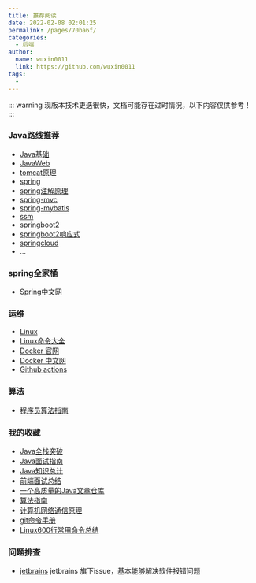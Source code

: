 ```yaml
---
title: 推荐阅读
date: 2022-02-08 02:01:25
permalink: /pages/70ba6f/
categories: 
  - 后端
author: 
  name: wuxin0011
  link: https://github.com/wuxin0011
tags: 
  - 
---
```


::: warning
现版本技术更迭很快，文档可能存在过时情况，以下内容仅供参考！
:::


### Java路线推荐

* [Java基础](https://www.bilibili.com/video/BV1YV411r7Rb)
* [JavaWeb ](https://www.bilibili.com/video/BV1r4411S7Eh)
* [tomcat原理 ](https://www.bilibili.com/video/BV1dJ411N7Um)
* [ spring ](https://www.bilibili.com/video/BV1d4411g7tv)
* [ spring注解原理 ](https://www.bilibili.com/video/BV1gW411W7wy)
* [ spring-mvc ](https://www.bilibili.com/video/BV1Ry4y1574R)
* [ spring-mybatis ](https://www.bilibili.com/video/BV1VP4y1c7j7)
* [ ssm ](https://www.bilibili.com/video/BV1L4411u7zJ)
* [springboot2](https://www.bilibili.com/video/BV19K4y1L7MT)
* [springboot2响应式](https://www.bilibili.com/video/BV19K4y1L7MT)
* [springcloud](https://www.bilibili.com/video/BV18E411x7eT)
* ...


### spring全家桶

* [Spring中文网](https://docs.gitcode.net/spring/guide/)


### 运维

* [Linux](https://www.bilibili.com/video/BV1mW411i7Qf)
* [Linux命令大全](https://www.linuxcool.com/)
* [Docker 官网](https://www.bilibili.com/video/BV1gr4y1U7CY)
* [Docker 中文网](https://www.bilibili.com/video/BV1gr4y1U7CY)
* [Github actions](https://docs.github.com/zh/actions)

### 算法

* [程序员算法指南](https://www.bilibili.com/video/BV13g41157hK/ )


### 我的收藏

* [Java全栈突破](https://www.pdai.tech/)
* [Java面试指南](https://javaguide.cn/)
* [Java知识总计](https://www.yuque.com/fcant/java)
* [前端面试总结](https://www.yuque.com/cuggz/interview)
* [一个高质量的Java文章仓库](https://doocs.github.io/#/)
* [算法指南](https://github.com/azl397985856/leetcode)
* [计算机网络通信原理](http://www.cyc2018.xyz/#%E7%AE%97%E6%B3%95)
* [git命令手册](https://git-scm.com/book/zh/v2)
* [Linux600行常用命令总结](https://mp.weixin.qq.com/s?__biz=MzkxNzQzNDM2Ng==&mid=2247493462&idx=2&sn=80688068c4827118bd534a9b9b924357&source=41#wechat_redirect)

### 问题排查

- [jetbrains](https://youtrack.jetbrains.com/issues) jetbrains 旗下issue，基本能够解决软件报错问题	





